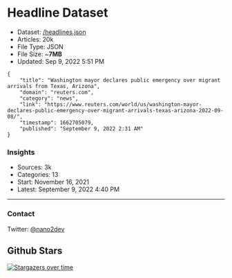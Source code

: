 # Headline Dataset

- Dataset: [/headlines.json](https://raw.githubusercontent.com/fwd/news/master/headlines.json) 
- Articles: 20k
- File Type: JSON
- File Size: ~**7MB**
- Updated: Sep 9, 2022 5:51 PM

```
{
    "title": "Washington mayor declares public emergency over migrant arrivals from Texas, Arizona",
    "domain": "reuters.com",
    "category": "news",
    "link": "https://www.reuters.com/world/us/washington-mayor-declares-public-emergency-over-migrant-arrivals-texas-arizona-2022-09-08/",
    "timestamp": 1662705079,
    "published": "September 9, 2022 2:31 AM"
}
```

### Insights

- Sources: 3k
- Categories: 13
- Start: November 16, 2021
- Latest: September 9, 2022 4:40 PM

---

### Contact 

Twitter: [@nano2dev](https://twitter.com/nano2dev)

## Github Stars

[![Stargazers over time](https://starchart.cc/fwd/news.svg)](https://starchart.cc/fwd/news)
